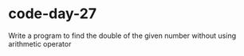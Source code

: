 # code-day-27
Write a program to find the double of the given number without using arithmetic operator
